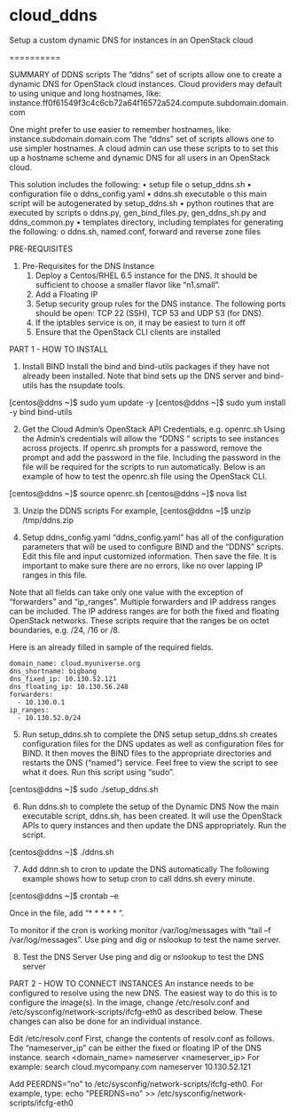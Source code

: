 cloud_ddns
==========

Setup a custom dynamic DNS for instances in an OpenStack cloud

==========

SUMMARY of DDNS scripts
The “ddns” set of scripts allow one to create a dynamic DNS for OpenStack cloud instances. Cloud providers may default to using unique and long hostnames, like:
instance.ff0f61549f3c4c6cb72a64f16572a524.compute.subdomain.domain.com

One might prefer to use easier to remember hostnames, like:
	instance.subdomain.domain.com
 The “ddns” set of scripts allows one to use simpler hostnames. A cloud admin can use these scripts to to set this up a hostname scheme and dynamic DNS for all users in an OpenStack cloud. 

This solution includes the following:
    •	setup file
        o	setup_ddns.sh
    •	configuration file
        o	ddns_config.yaml
    •	ddns.sh executable
        o	this main script will be autogenerated by setup_ddns.sh
    •	python routines that are executed by scripts
        o	ddns.py, gen_bind_files.py, gen_ddns_sh.py and ddns_common.py
    •	templates directory, including templates for generating the following:
        o	ddns.sh, named.conf, forward and reverse zone files

PRE-REQUISITES
1. Pre-Requisites for the DNS Instance
    1.	Deploy a Centos/RHEL 6.5 instance for the DNS. It should be sufficient to choose a smaller flavor like “n1.small”.
    2.	Add a Floating IP
    3.	Setup security group rules for the DNS instance. The following ports should be open: TCP 22 (SSH), TCP 53 and UDP 53 (for DNS). 
    4.	If the iptables service is on, it may be easiest to turn it off
    5.	Ensure that the OpenStack CLI clients are installed 


PART 1 - HOW TO INSTALL

1. Install BIND
Install the bind and bind-utils packages if they have not already been installed. Note that bind sets up the DNS server and bind-utils has the nsupdate tools.

  [centos@ddns ~]$ sudo yum update -y
  [centos@ddns ~]$ sudo yum install -y bind bind-utils

2. Get the Cloud Admin’s OpenStack API Credentials, e.g. openrc.sh
Using the Admin’s credentials will allow the “DDNS “ scripts to see instances across projects. If openrc.sh prompts for a password, remove the prompt and add the password in the file. Including the password in the file will be required for the scripts to run automatically. Below is an example of how to test the openrc.sh file using the OpenStack CLI.

  [centos@ddns ~]$ source openrc.sh 
  [centos@ddns ~]$ nova list

3. Unzip the DDNS scripts
For example,
  [centos@ddns ~]$ unzip /tmp/ddns.zip

4. Setup ddns_config.yaml
  “ddns_config.yaml” has all of the configuration parameters that will be used to configure BIND and the “DDNS” scripts. Edit this file and input customized information. Then save the file.  It is important to make sure there are no errors, like no over lapping IP ranges in this file. 

Note that all fields can take only one value with the exception of “forwarders” and “ip_ranges”. Multiple forwarders and IP address ranges can be included. The IP address ranges are for both the fixed and floating OpenStack networks. These scripts require that the ranges be on octet boundaries, e.g. /24, /16 or /8.

Here is an already filled in sample of the required fields.

    domain_name: cloud.myuniverse.org
    dns_shortname: bigbang
    dns_fixed_ip: 10.130.52.121
    dns_floating_ip: 10.130.56.248
    forwarders:
      - 10.130.0.1
    ip_ranges:
      - 10.130.52.0/24

5. Run setup_ddns.sh to complete the DNS setup
setup_ddns.sh creates configuration files for the DNS updates as well as configuration files for BIND. It then moves the BIND files to the appropriate directories and restarts the DNS (“named”) service.  Feel free to view the script to see what it does. Run this script using “sudo”. 

  [centos@ddns ~]$ sudo ./setup_ddns.sh

6. Run ddns.sh to complete the setup of the Dynamic DNS
Now the main executable script, ddns.sh, has been created. It will use the OpenStack APIs to query instances and then update the DNS appropriately. Run the script.

  [centos@ddns ~]$ ./ddns.sh

7. Add ddnn.sh to cron to update the DNS automatically
The following example shows how to setup cron to call ddns.sh every minute.

  [centos@ddns ~]$ crontab –e  

Once in the file, add  “* * * * * <path-to-script>”.

To monitor if the cron is working monitor /var/log/messages with “tail –f /var/log/messages”. Use ping and dig or nslookup to test the name server. 

8. Test the DNS Server
Use ping and dig or nslookup to test the DNS server

PART 2 - HOW TO CONNECT INSTANCES
An instance needs to be configured to resolve using the new DNS. The easiest way to do this is to configure the image(s). In the image, change /etc/resolv.conf and /etc/sysconfig/network-scripts/ifcfg-eth0 as described below. These changes can also be done for an individual instance. 

Edit /etc/resolv.conf
First, change the contents of resolv.conf as follows. The “nameserver_ip” can be either the fixed or floating IP of the DNS instance.
  search <domain_name>
  nameserver <nameserver_ip>
For example:
  search cloud.mycompany.com
  nameserver 10.130.52.121

Add PEERDNS=”no” to /etc/sysconfig/network-scripts/ifcfg-eth0.
For example, type:
    echo "PEERDNS=no" >> /etc/sysconfig/network-scripts/ifcfg-eth0


